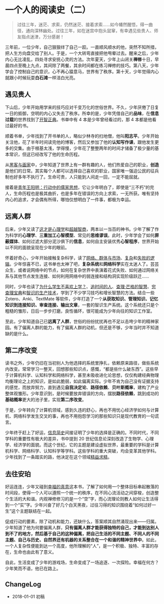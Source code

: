 # 一个人的阅读史（二）


> 过往三年，迷茫、求索，仍然迷茫、接着求索……如今幡然醒悟，得一曲径，通向深林幽处。过往三年，如在迷宫中抱头鼠窜，有幸遇见些贵人、师友指点迷津，万分感谢！

三年前，一位少年，自己狠狠绊了自己一跤。一直顺风顺水的他，突然不知所措，把人生方向盘交给了别人。于是，一个大转弯直接把他甩晕过去。醒来之后，少年内心无比凌乱，四处寻求安抚心灵的方法。次年夏天，少年上山闭关**禅修**十日，早晨四点至晚上九点，其间除了两餐，其余时间都在练习禅修的技巧。第八天，少年学会了控制自己的意识，心不再心猿意马，世界有了秩序。第十天，少年觉得内心就跟小时候玩耍**白石滩**一样洁白光亮。

## 遇见贵人

下山后，少年开始用学来的技巧应对千变万化的世俗世界。不久，少年厌倦了日复一日的抵御，空明的内心又失去了秩序。所幸的是，少年凭借自己的**品味**，在**信息过载**的世界找到了[开智正典](https://www.douban.com/doulist/41691053/)。书单中有 4 本是少年曾经看过的，那 4 本都是他看过最好的书。

顺着书单，少年找到了开书单的人，略似少林寺的扫地僧，他叫**阳志平**。少年开始关注他，花了半年时间读完他的博客，然后又参加了他的**认知写作课**，跟他发生更多的交集。由于根基太浅，学得慢，少年花了整整两年的时间才储备了极少量的基本常识，但这已经改写了他的生命历程。

从[黑客与画家](https://book.douban.com/subject/6021440/)中，少年知道了世界上有一群有趣的人，他们热爱自己的职业，**创造**是他们的日常。其实每个人都可以选择自己喜欢的职业，国家唯一强迫公民的征兵制也好多年不执行了。生命可贵，人只能到人间走一回，一定不能屈就。

接着是[青年王阳明：行动中的儒家思想](https://book.douban.com/subject/24870782/)，它让少年明白了，即使是“三不朽”的完人，生命历程也是极其曲折，也是多年在错误的方向上求索，一无所获。唯有坚持内心的追求，才会偶有所得，哪怕仅想明白了一件事，都极为幸运。

## 远离人群

后来，少年又读了[这才是心理学](https://book.douban.com/subject/26287453/)和[超越智商](https://book.douban.com/subject/26605978/)，两本以一当百的神书。少年了解了作为科学的**心理学**、**三重加工心智模型**、常见的**思维谬误**。此时，少年学会了如何**屏蔽媒体**、如何过滤大部分泥沙俱下的**信息**，如何自主安装优秀**心智程序**，世界开始以不同的面貌呈现在少年的眼前。

怀着好奇心，少年开始接触复杂科学，读了[网络、群体与市场](https://book.douban.com/subject/6885949/)、[复杂](https://book.douban.com/subject/6749832/)和[失败的逻辑](https://book.douban.com/subject/5417235/)。少年惊喜不已，这书单也太神了吧，**复杂系统**和**网络科学**实在太迷人了。芸芸众生，或者说网络中的节点，如何在复杂世界中表演着花式失败、如何通过网络关系与其他节点发生连接、如何利用网络中的弱连接和结构洞实现阶级跃迁……

同时，少年也读了[为什么学生不喜欢上学？](https://book.douban.com/subject/4864832/)、[追时间的人](https://book.douban.com/subject/26850526/)、[查理·芒格的智慧](https://book.douban.com/subject/26374572/)、[穷查理宝典](https://book.douban.com/subject/10485011/)和[智识的生产技术](https://book.douban.com/subject/26786537/)，学到了不少学习技巧和增长智慧的方法。结合一些 Zotero、Anki、TextMate 等软件，少年打造了一个**从获取知识、管理知识、记忆知识到连接知识、审查连接、输出文章**，一套的智识生产系统。这个系统还只是个粗糙的雏形，日后一步步打磨，良性循环，很可能成为少年向往的知识工作室。

至此，少年知道自己已**远离了人群**，世俗的纷纷扰扰再也不足以击垮少年的精神家园。有了偏离人群的能力，有了偏离人群的动机，但还是不够，少年当时并不知道缺的是什么。

## 第二序改变

读书之外，少年仍旧在当初别人为他选择的系统里挣扎，依赖原来路径，做些系统内改变。常常学习一整天，回想那些知识点，感慨，“都是些什么破东西”。这些早于计算机科学、认知科学和网络科学，甚至未吸收进化论思想，仅仅构建经典物理均衡理论之上的知识，是如此脆弱，如此偏离实际。少年不肯为自己没有证据支持的感觉，而放弃努力，直到遇见**自我决定论**、**路径依赖**、**贝叶斯概率**，建构了产业整体观雏形。少年意识到，是时候要放弃错误的方向，摆脱**路径依赖**，跳到成功的**基础概率**更大的池子里，实现**第二序改变**。

于是，少年转向了计算机领域，感到久违的舒心，再也不用忧心经济学如何与计算机、网络科学发生交叉的事，再也不用抱怨学习的那些知识只是现代教育的一句谎言。

少年终于赶上了好运，[信息简史](https://book.douban.com/subject/25752043/)间接证明了少年的选择是正确的。不同时代，不同学科的重要性有极大的差异，书中提到 20 世纪信息论深刻改造了生物学、心理学、经济学的面貌。而这个世纪，它的主题是建设虚拟世界，最重要的学科是计算机科学、网络科学、认知科学等学科。这些学科的重大突破，均会变革其他学科。少年找到了一条踏实的路，他决定在这个领域[精益求精](https://book.douban.com/subject/25830853/)。

## 去往安珀

好运连连，少年又碰到[幸福的真意](https://book.douban.com/subject/3422625/)这本书，了解了如何用一个整体目标串起散落的时间段，使得一个人可以遵照一个统一的秩序，在不同心流活动之间穿梭，创造整个生活的大和谐。内观禅修修习的是一个“空”字，而心流理论则教人如何让生活得到一个“实”字。少年兴奋了好几个白天黑夜，过往习得的知识围绕着“如何过好一生”这个主题联结在一起。

促成行动的要素，除了动机和能力，还缺什么，答案顺其自然涌现出来——归属。少年知道了他为何要偏离人群，**只有偏离人群才能获得独特的自己，才能到达别人到不了的地方，然后基于自己的这种偏离，把自己生活的不同主题、不同人的不同主题、自己与历史、自然界还有机器的关系整合在一个和谐的精神世界中**。如此，一个人复杂性便能到达一个高度，他所理解的“人”，是一个积极、独特、丰富的存在，生命也由此有了意义。

自此，生活变成了少年的游戏场，生命变成了一场追逐、一次探险。幸福在何方？少年笑而不语，他已在路上。

## ChangeLog

- 2018-01-01 初稿

